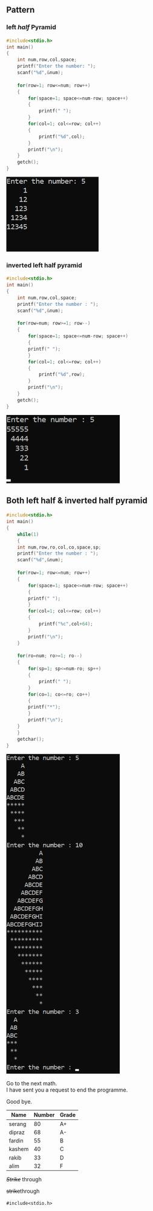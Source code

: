 <!--left and inverted left half pyramid-->
Pattern
---

### left _half_ __Pyramid__

```c
#include<stdio.h>
int main()
{
    int num,row,col,space;
    printf("Enter the number: ");
    scanf("%d",&num);

    for(row=1; row<=num; row++)
    {
        for(space=1; space<=num-row; space++)
        {
            printf(" ");
        }
        for(col=1; col<=row; col++)
        {
            printf("%d",col);
        }
        printf("\n");
    }
    getch();
}
```
![lefthalfpyramid](./images/left.png)  

### inverted left half pyramid

```c
#include<stdio.h>
int main()
{
    int num,row,col,space;
    printf("Enter the number : ");
    scanf("%d",&num);

    for(row=num; row>=1; row--)
    {
        for(space=1; space<=num-row; space++)
        {
        printf(" ");
        }
        for(col=1; col<=row; col++)
        {
            printf("%d",row);
        }
        printf("\n");
    }
    getch();
}
```
<img src="./images/inverted.png" width="300" title="invertedhalf"/>

## Both left half & inverted half pyramid

```c
#include<stdio.h>
int main()
{
    while(1)
    {
    int num,row,ro,col,co,space,sp;
    printf("Enter the number : ");
    scanf("%d",&num);

    for(row=1; row<=num; row++)
    {
        for(space=1; space<=num-row; space++)
        {
        printf(" ");
        }
        for(col=1; col<=row; col++)
        {
            printf("%c",col+64);
        }
        printf("\n");
    }
    
    for(ro=num; ro>=1; ro--)
    {
        for(sp=1; sp<=num-ro; sp++)
        {
            printf(" ");
        }
        for(co=1; co<=ro; co++)
        {
        printf("*");
        }
        printf("\n");
    }
    }
    getchar();
}
```  

<img src="./images/both.png" width="300" title="both"/>

Go to the next math.
</br>
I have sent you a request to end the programme.  

Good bye.

|Name|Number|Grade|
|----|------|-----|
|serang|80|A+|
|dipraz|68|A-|
|fardin|55|B|
|kashem|40|C|
|rakib|33|D|
|alim|32|F|  

~~_Strike_~~ through

~~strike~~through

`#include<stdio.h>`

